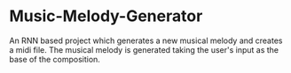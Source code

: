 # Music-Melody-Generator
An RNN based project which generates a new musical melody and creates a midi file. The musical melody is generated taking the user's input as the base of the composition. 

